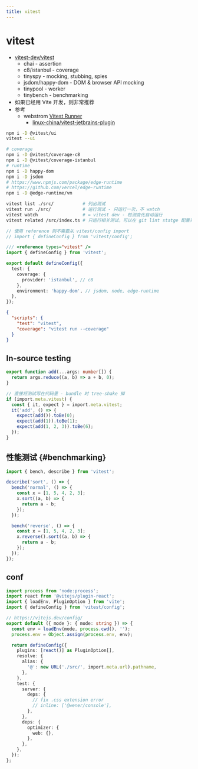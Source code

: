 ```yaml
---
title: vitest
---
```


# vitest

- [vitest-dev/vitest](https://github.com/vitest-dev/vitest)
  - chai - assertion
  - c8/istanbul - coverage
  - tinyspy - mocking, stubbing, spies
  - jsdom/happy-dom - DOM & browser API mocking
  - tinypool - worker
  - tinybench - benchmarking
- 如果已经用 Vite 开发，则非常推荐
- 参考
  - webstrom [Vitest Runner](https://plugins.jetbrains.com/plugin/19220-vitest-runner)
    - [linux-china/vitest-jetbrains-plugin](https://github.com/linux-china/vitest-jetbrains-plugin)

```bash
npm i -D @vitest/ui
vitest --ui

# coverage
npm i -D @vitest/coverage-c8
npm i -D @vitest/coverage-istanbul
# runtime
npm i -D happy-dom
npm i -D jsdom
# https://www.npmjs.com/package/edge-runtime
# https://github.com/vercel/edge-runtime
npm i -D @edge-runtime/vm

vitest list ./src/           # 列出测试
vitest run ./src/            # 运行测试 - 只运行一次，不 watch
vitest watch                 # = vitest dev - 检测变化自动运行
vitest related /src/index.ts # 只运行相关测试，可以在 git lint statge 配置只针对变化的文件就行测试
```

```ts title="vite.config.ts"
// 使用 reference 则不需要从 vitest/config import
// import { defineConfig } from 'vitest/config';

/// <reference types="vitest" />
import { defineConfig } from 'vitest';

export default defineConfig({
  test: {
    coverage: {
      provider: 'istanbul', // c8
    },
    environment: 'happy-dom', // jsdom, node, edge-runtime
  },
});
```

```json title="package.json"
{
  "scripts": {
    "test": "vitest",
    "coverage": "vitest run --coverage"
  }
}
```

## In-source testing

```ts title="src/index.ts"
export function add(...args: number[]) {
  return args.reduce((a, b) => a + b, 0);
}

// 直接将测试写在代码里 - bundle 时 tree-shake 掉
if (import.meta.vitest) {
  const { it, expect } = import.meta.vitest;
  it('add', () => {
    expect(add()).toBe(0);
    expect(add(1)).toBe(1);
    expect(add(1, 2, 3)).toBe(6);
  });
}
```

## 性能测试 {#benchmarking}

```ts
import { bench, describe } from 'vitest';

describe('sort', () => {
  bench('normal', () => {
    const x = [1, 5, 4, 2, 3];
    x.sort((a, b) => {
      return a - b;
    });
  });

  bench('reverse', () => {
    const x = [1, 5, 4, 2, 3];
    x.reverse().sort((a, b) => {
      return a - b;
    });
  });
});
```

## conf

```ts
import process from 'node:process';
import react from '@vitejs/plugin-react';
import { loadEnv, PluginOption } from 'vite';
import { defineConfig } from 'vitest/config';

// https://vitejs.dev/config/
export default ({ mode }: { mode: string }) => {
  const env = loadEnv(mode, process.cwd(), '');
  process.env = Object.assign(process.env, env);

  return defineConfig({
    plugins: [react()] as PluginOption[],
    resolve: {
      alias: {
        '@': new URL('./src/', import.meta.url).pathname,
      },
    },
    test: {
      server: {
        deps: {
          // fix .css extension error
          // inline: ['@wener/console'],
        },
      },
      deps: {
        optimizer: {
          web: {},
        },
      },
    },
  });
};
```
